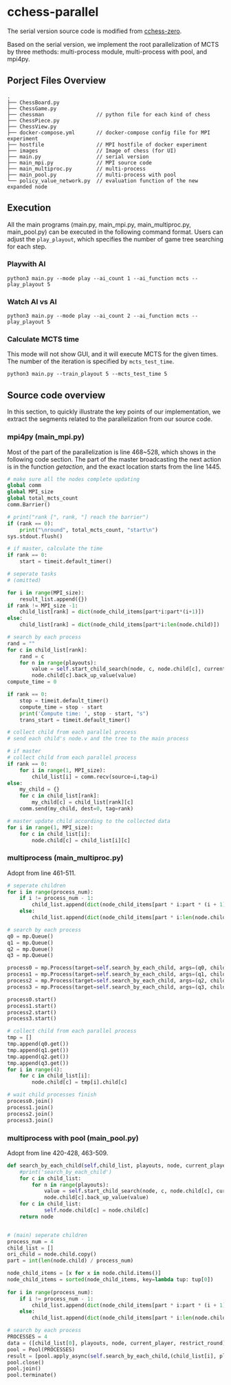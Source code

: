 cchess-parallel
=

The serial version source code is modified from [cchess-zero](https://github.com/chengstone/cchess-zero).

Based on the serial version, we implement the root parallelization of MCTS by three methods: multi-process module, multi-process with pool, and mpi4py.

## Porject Files Overview
```
.
├── ChessBoard.py
├── ChessGame.py
├── chessman                 // python file for each kind of chess
├── ChessPiece.py
├── ChessView.py
├── docker-compose.yml       // docker-compose config file for MPI experiment
├── hostfile                 // MPI hostfile of docker experiment
├── images                   // Image of chess (for UI)
├── main.py                  // serial version
├── main_mpi.py              // MPI source code
├── main_multiproc.py        // multi-process 
├── main_pool.py             // multi-process with pool
└── policy_value_network.py  // evaluation function of the new expanded node
```

## Execution

All the main programs (main.py, main_mpi.py, main_multiproc.py, main_pool.py) can be executed in the following command format. Users can adjust the  ```play_playout```, which specifies the number of game tree searching for each step.

### Playwith AI
```
python3 main.py --mode play --ai_count 1 --ai_function mcts --play_playout 5
```

### Watch AI vs AI
```
python3 main.py --mode play --ai_count 2 --ai_function mcts --play_playout 5
```

### Calculate MCTS time
This mode will not show GUI, and it will execute MCTS for the given times. The number of the iteration is specified by ```mcts_test_time```.
```
python3 main.py --train_playout 5 --mcts_test_time 5
```

## Source code overview

In this section, to quickly illustrate the key points of our implementation, we extract the segments related to the parallelization from our source code.

### mpi4py (main_mpi.py)
Most of the part of the parallelization is line 468~528, which shows in the following code section. The part of the master broadcasting the next action is in the function *getaction*, and the exact location starts from the line 1445.
```python
# make sure all the nodes complete updating
global comm
global MPI_size
global total_mcts_count
comm.Barrier()

# print("rank [", rank, "] reach the barrier")
if (rank == 0):
    print("\nround", total_mcts_count, "start\n")
sys.stdout.flush()

# if master, calculate the time
if rank == 0:
    start = timeit.default_timer()

# seperate tasks
# (omitted)

for i in range(MPI_size):
    result_list.append({})
if rank != MPI_size -1:
    child_list[rank] = dict(node_child_items[part*i:part*(i+1)])
else:
    child_list[rank] = dict(node_child_items[part*i:len(node.child)])

# search by each process
rand = ""
for c in child_list[rank]:
    rand = c
    for n in range(playouts):
        value = self.start_child_search(node, c, node.child[c], current_player, restrict_round)
        node.child[c].back_up_value(value)
compute_time = 0

if rank == 0:
    stop = timeit.default_timer()
    compute_time = stop - start
    print('Compute time: ', stop - start, "s")
    trans_start = timeit.default_timer()

# collect child from each parallel process
# send each child's node.v and the tree to the main process

# if master
# collect child from each parallel process
if rank == 0:
    for i in range(1, MPI_size):
        child_list[i] = comm.recv(source=i,tag=i)
else:
    my_child = {}
    for c in child_list[rank]:
        my_child[c] = child_list[rank][c]
    comm.send(my_child, dest=0, tag=rank)

# master update child according to the collected data
for i in range(1, MPI_size):
    for c in child_list[i]:
        node.child[c] = child_list[i][c]
```

### multiprocess (main_multiproc.py)
Adopt from line 461-511.
```python
# seperate children
for i in range(process_num):
    if i != process_num - 1:
        child_list.append(dict(node_child_items[part * i:part * (i + 1)]))
    else:
        child_list.append(dict(node_child_items[part * i:len(node.child)]))

# search by each process
q0 = mp.Queue()
q1 = mp.Queue()
q2 = mp.Queue()
q3 = mp.Queue()

process0 = mp.Process(target=self.search_by_each_child, args=(q0, child_list[0], playouts, node, current_player, restrict_round))
process1 = mp.Process(target=self.search_by_each_child, args=(q1, child_list[1], playouts, node, current_player, restrict_round))
process2 = mp.Process(target=self.search_by_each_child, args=(q2, child_list[2], playouts, node, current_player, restrict_round))
process3 = mp.Process(target=self.search_by_each_child, args=(q3, child_list[3], playouts, node, current_player, restrict_round))

process0.start()
process1.start()
process2.start()
process3.start()

# collect child from each parallel process
tmp = []
tmp.append(q0.get())
tmp.append(q1.get())
tmp.append(q2.get())
tmp.append(q3.get())
for i in range(4):
    for c in child_list[i]:
        node.child[c] = tmp[i].child[c]

# wait child processes finish
process0.join()
process1.join()
process2.join()
process3.join()

```

### multiprocess with pool (main_pool.py)
Adopt from line 420-428, 463-509.
```python
def search_by_each_child(self,child_list, playouts, node, current_player, restrict_round):
    #print('search_by_each_child')
    for c in child_list:
        for n in range(playouts):
            value = self.start_child_search(node, c, node.child[c], current_player, restrict_round)
            node.child[c].back_up_value(value)
    for c in child_list:
            self.node.child[c] = node.child[c]
    return node


# (main) seperate children
process_num = 4
child_list = []
ori_child = node.child.copy()
part = int(len(node.child) / process_num)

node_child_items = [x for x in node.child.items()]
node_child_items = sorted(node_child_items, key=lambda tup: tup[0])
        
for i in range(process_num):
    if i != process_num - 1:
        child_list.append(dict(node_child_items[part * i:part * (i + 1)]))
    else:
        child_list.append(dict(node_child_items[part * i:len(node.child)]))

# search by each process
PROCESSES = 4
data = ([child_list[0], playouts, node, current_player, restrict_round],[child_list[1], playouts, node, current_player, restrict_round],[child_list[2], playouts, node, current_player, restrict_round],[child_list[3], playouts, node, current_player, restrict_round])
pool = Pool(PROCESSES)
result = [pool.apply_async(self.search_by_each_child,(child_list[i], playouts, node, current_player, restrict_round)) for i in range(PROCESSES)]
pool.close()
pool.join()
pool.terminate()
```



